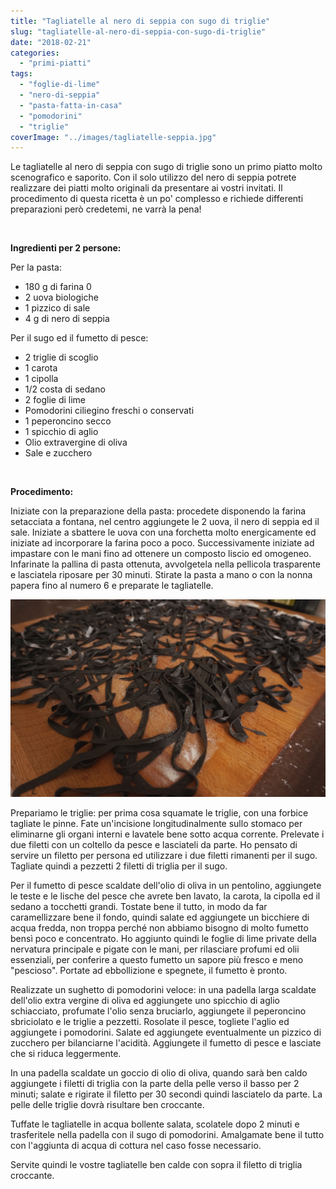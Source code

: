 ```yaml
---
title: "Tagliatelle al nero di seppia con sugo di triglie"
slug: "tagliatelle-al-nero-di-seppia-con-sugo-di-triglie"
date: "2018-02-21"
categories: 
  - "primi-piatti"
tags: 
  - "foglie-di-lime"
  - "nero-di-seppia"
  - "pasta-fatta-in-casa"
  - "pomodorini"
  - "triglie"
coverImage: "../images/tagliatelle-seppia.jpg"
---
```


Le tagliatelle al nero di seppia con sugo di triglie sono un primo piatto molto scenografico e saporito. Con il solo utilizzo del nero di seppia potrete realizzare dei piatti molto originali da presentare ai vostri invitati. Il procedimento di questa ricetta è un po' complesso e richiede differenti preparazioni però credetemi, ne varrà la pena!

 

**Ingredienti per 2 persone:**

Per la pasta:

- 180 g di farina 0
- 2 uova biologiche
- 1 pizzico di sale
- 4 g di nero di seppia

Per il sugo ed il fumetto di pesce:

- 2 triglie di scoglio
- 1 carota
- 1 cipolla
- 1/2 costa di sedano
- 2 foglie di lime
- Pomodorini ciliegino freschi o conservati
- 1 peperoncino secco
- 1 spicchio di aglio
- Olio extravergine di oliva
- Sale e zucchero

 

**Procedimento:**

Iniziate con la preparazione della pasta: procedete disponendo la farina setacciata a fontana, nel centro aggiungete le 2 uova, il nero di seppia ed il sale. Iniziate a sbattere le uova con una forchetta molto energicamente ed iniziate ad incorporare la farina poco a poco. Successivamente iniziate ad impastare con le mani fino ad ottenere un composto liscio ed omogeneo. Infarinate la pallina di pasta ottenuta, avvolgetela nella pellicola trasparente e lasciatela riposare per 30 minuti. Stirate la pasta a mano o con la nonna papera fino al numero 6 e preparate le tagliatelle.

![tagliatelle-nero-seppia](../images/tagliatelle-nero-seppia1.jpg)

Prepariamo le triglie: per prima cosa squamate le triglie, con una forbice tagliate le pinne. Fate un'incisione longitudinalmente sullo stomaco per eliminarne gli organi interni e lavatele bene sotto acqua corrente. Prelevate i due filetti con un coltello da pesce e lasciateli da parte. Ho pensato di servire un filetto per persona ed utilizzare i due filetti rimanenti per il sugo. Tagliate quindi a pezzetti 2 filetti di triglia per il sugo.

Per il fumetto di pesce scaldate dell'olio di oliva in un pentolino, aggiungete le teste e le lische del pesce che avrete ben lavato, la carota, la cipolla ed il sedano a tocchetti grandi. Tostate bene il tutto, in modo da far caramellizzare bene il fondo, quindi salate ed aggiungete un bicchiere di acqua fredda, non troppa perché non abbiamo bisogno di molto fumetto bensì poco e concentrato. Ho aggiunto quindi le foglie di lime private della nervatura principale e pigate con le mani, per rilasciare profumi ed olii essenziali, per conferire a questo fumetto un sapore più fresco e meno "pescioso". Portate ad ebbollizione e spegnete, il fumetto è pronto.

Realizzate un sughetto di pomodorini veloce: in una padella larga scaldate dell'olio extra vergine di oliva ed aggiungete uno spicchio di aglio schiacciato, profumate l'olio senza bruciarlo, aggiungete il peperoncino sbriciolato e le triglie a pezzetti. Rosolate il pesce, togliete l'aglio ed aggiungete i pomodorini. Salate ed aggiungete eventualmente un pizzico di zucchero per bilanciarne l'acidità. Aggiungete il fumetto di pesce e lasciate che si riduca leggermente.

In una padella scaldate un goccio di olio di oliva, quando sarà ben caldo aggiungete i filetti di triglia con la parte della pelle verso il basso per 2 minuti; salate e rigirate il filetto per 30 secondi quindi lasciatelo da parte. La pelle delle triglie dovrà risultare ben croccante.

Tuffate le tagliatelle in acqua bollente salata, scolatele dopo 2 minuti e trasferitele nella padella con il sugo di pomodorini. Amalgamate bene il tutto con l'aggiunta di acqua di cottura nel caso fosse necessario.

Servite quindi le vostre tagliatelle ben calde con sopra il filetto di triglia croccante.

